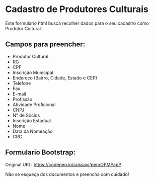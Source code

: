 # Cadastro de Produtores Culturais
Este formulario html busca recolher dados para o seu cadastro como Produtor Cultural.

## Campos para preencher:
- Produtor Cultural
- RG
- CPF
- Inscrição Municipal
- Endereço (Bairro, Cidade, Estado e CEP)
- Telefone
- Fax
- E-mail
- Profissão
- Atividade Proficional
- CNPJ
- N° de Sócios
- Inscrição Estadual
- Nome
- Data da Nomeação
- CRC

## Formulario Bootstrap:
Original URL: https://codepen.io/raissavj/pen/OPMPapP

Não se esqueça dos documentos e preencha com cuidado!
